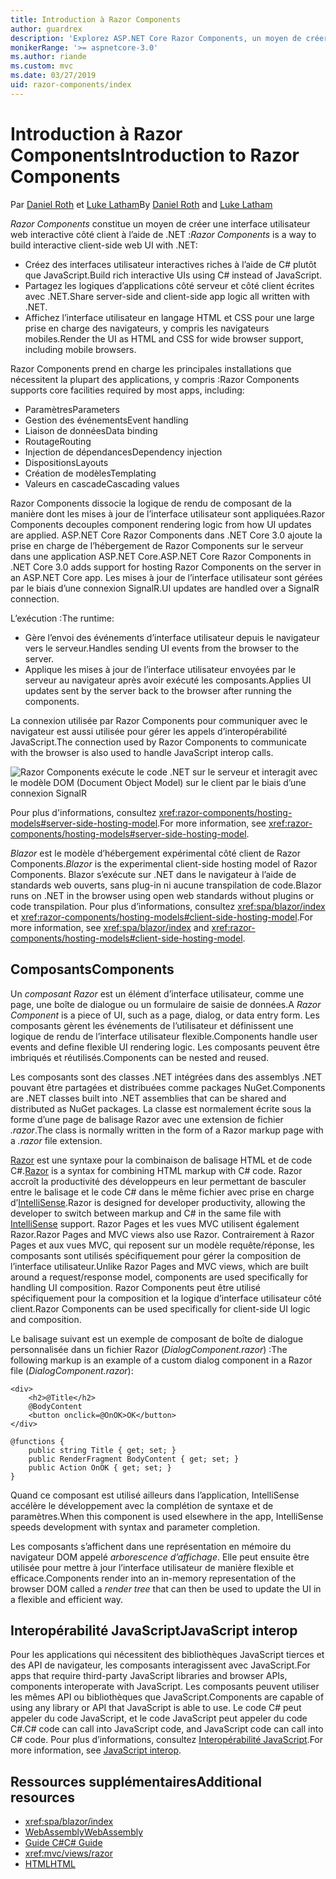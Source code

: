 ```yaml
---
title: Introduction à Razor Components
author: guardrex
description: 'Explorez ASP.NET Core Razor Components, un moyen de créer une interface utilisateur web interactive côté client à l’aide de .NET dans une application ASP.NET Core.'
monikerRange: '>= aspnetcore-3.0'
ms.author: riande
ms.custom: mvc
ms.date: 03/27/2019
uid: razor-components/index
---
```

# <a name="introduction-to-razor-components"></a><span data-ttu-id="fd3e9-103">Introduction à Razor Components</span><span class="sxs-lookup"><span data-stu-id="fd3e9-103">Introduction to Razor Components</span></span>

<span data-ttu-id="fd3e9-104">Par [Daniel Roth](https://github.com/danroth27) et [Luke Latham](https://github.com/guardrex)</span><span class="sxs-lookup"><span data-stu-id="fd3e9-104">By [Daniel Roth](https://github.com/danroth27) and [Luke Latham](https://github.com/guardrex)</span></span>

<span data-ttu-id="fd3e9-105">*Razor Components* constitue un moyen de créer une interface utilisateur web interactive côté client à l’aide de .NET :</span><span class="sxs-lookup"><span data-stu-id="fd3e9-105">*Razor Components* is a way to build interactive client-side web UI with .NET:</span></span>

* <span data-ttu-id="fd3e9-106">Créez des interfaces utilisateur interactives riches à l’aide de C# plutôt que JavaScript.</span><span class="sxs-lookup"><span data-stu-id="fd3e9-106">Build rich interactive UIs using C# instead of JavaScript.</span></span>
* <span data-ttu-id="fd3e9-107">Partagez les logiques d’applications côté serveur et côté client écrites avec .NET.</span><span class="sxs-lookup"><span data-stu-id="fd3e9-107">Share server-side and client-side app logic all written with .NET.</span></span>
* <span data-ttu-id="fd3e9-108">Affichez l’interface utilisateur en langage HTML et CSS pour une large prise en charge des navigateurs, y compris les navigateurs mobiles.</span><span class="sxs-lookup"><span data-stu-id="fd3e9-108">Render the UI as HTML and CSS for wide browser support, including mobile browsers.</span></span>

<span data-ttu-id="fd3e9-109">Razor Components prend en charge les principales installations que nécessitent la plupart des applications, y compris :</span><span class="sxs-lookup"><span data-stu-id="fd3e9-109">Razor Components supports core facilities required by most apps, including:</span></span>

* <span data-ttu-id="fd3e9-110">Paramètres</span><span class="sxs-lookup"><span data-stu-id="fd3e9-110">Parameters</span></span>
* <span data-ttu-id="fd3e9-111">Gestion des événements</span><span class="sxs-lookup"><span data-stu-id="fd3e9-111">Event handling</span></span>
* <span data-ttu-id="fd3e9-112">Liaison de données</span><span class="sxs-lookup"><span data-stu-id="fd3e9-112">Data binding</span></span>
* <span data-ttu-id="fd3e9-113">Routage</span><span class="sxs-lookup"><span data-stu-id="fd3e9-113">Routing</span></span>
* <span data-ttu-id="fd3e9-114">Injection de dépendances</span><span class="sxs-lookup"><span data-stu-id="fd3e9-114">Dependency injection</span></span>
* <span data-ttu-id="fd3e9-115">Dispositions</span><span class="sxs-lookup"><span data-stu-id="fd3e9-115">Layouts</span></span>
* <span data-ttu-id="fd3e9-116">Création de modèles</span><span class="sxs-lookup"><span data-stu-id="fd3e9-116">Templating</span></span>
* <span data-ttu-id="fd3e9-117">Valeurs en cascade</span><span class="sxs-lookup"><span data-stu-id="fd3e9-117">Cascading values</span></span>

<span data-ttu-id="fd3e9-118">Razor Components dissocie la logique de rendu de composant de la manière dont les mises à jour de l’interface utilisateur sont appliquées.</span><span class="sxs-lookup"><span data-stu-id="fd3e9-118">Razor Components decouples component rendering logic from how UI updates are applied.</span></span> <span data-ttu-id="fd3e9-119">ASP.NET Core Razor Components dans .NET Core 3.0 ajoute la prise en charge de l’hébergement de Razor Components sur le serveur dans une application ASP.NET Core.</span><span class="sxs-lookup"><span data-stu-id="fd3e9-119">ASP.NET Core Razor Components in .NET Core 3.0 adds support for hosting Razor Components on the server in an ASP.NET Core app.</span></span> <span data-ttu-id="fd3e9-120">Les mises à jour de l’interface utilisateur sont gérées par le biais d’une connexion SignalR.</span><span class="sxs-lookup"><span data-stu-id="fd3e9-120">UI updates are handled over a SignalR connection.</span></span>

<span data-ttu-id="fd3e9-121">L’exécution :</span><span class="sxs-lookup"><span data-stu-id="fd3e9-121">The runtime:</span></span>

* <span data-ttu-id="fd3e9-122">Gère l’envoi des événements d’interface utilisateur depuis le navigateur vers le serveur.</span><span class="sxs-lookup"><span data-stu-id="fd3e9-122">Handles sending UI events from the browser to the server.</span></span>
* <span data-ttu-id="fd3e9-123">Applique les mises à jour de l’interface utilisateur envoyées par le serveur au navigateur après avoir exécuté les composants.</span><span class="sxs-lookup"><span data-stu-id="fd3e9-123">Applies UI updates sent by the server back to the browser after running the components.</span></span>

<span data-ttu-id="fd3e9-124">La connexion utilisée par Razor Components pour communiquer avec le navigateur est aussi utilisée pour gérer les appels d’interopérabilité JavaScript.</span><span class="sxs-lookup"><span data-stu-id="fd3e9-124">The connection used by Razor Components to communicate with the browser is also used to handle JavaScript interop calls.</span></span>

![Razor Components exécute le code .NET sur le serveur et interagit avec le modèle DOM (Document Object Model) sur le client par le biais d’une connexion SignalR](index/_static/aspnet-core-razor-components.png)

<span data-ttu-id="fd3e9-126">Pour plus d'informations, consultez <xref:razor-components/hosting-models#server-side-hosting-model>.</span><span class="sxs-lookup"><span data-stu-id="fd3e9-126">For more information, see <xref:razor-components/hosting-models#server-side-hosting-model>.</span></span>

<span data-ttu-id="fd3e9-127">*Blazor* est le modèle d’hébergement expérimental côté client de Razor Components.</span><span class="sxs-lookup"><span data-stu-id="fd3e9-127">*Blazor* is the experimental client-side hosting model of Razor Components.</span></span> <span data-ttu-id="fd3e9-128">Blazor s’exécute sur .NET dans le navigateur à l’aide de standards web ouverts, sans plug-in ni aucune transpilation de code.</span><span class="sxs-lookup"><span data-stu-id="fd3e9-128">Blazor runs on .NET in the browser using open web standards without plugins or code transpilation.</span></span> <span data-ttu-id="fd3e9-129">Pour plus d’informations, consultez <xref:spa/blazor/index> et <xref:razor-components/hosting-models#client-side-hosting-model>.</span><span class="sxs-lookup"><span data-stu-id="fd3e9-129">For more information, see <xref:spa/blazor/index> and <xref:razor-components/hosting-models#client-side-hosting-model>.</span></span>

## <a name="components"></a><span data-ttu-id="fd3e9-130">Composants</span><span class="sxs-lookup"><span data-stu-id="fd3e9-130">Components</span></span>

<span data-ttu-id="fd3e9-131">Un *composant Razor* est un élément d’interface utilisateur, comme une page, une boîte de dialogue ou un formulaire de saisie de données.</span><span class="sxs-lookup"><span data-stu-id="fd3e9-131">A *Razor Component* is a piece of UI, such as a page, dialog, or data entry form.</span></span> <span data-ttu-id="fd3e9-132">Les composants gèrent les événements de l’utilisateur et définissent une logique de rendu de l’interface utilisateur flexible.</span><span class="sxs-lookup"><span data-stu-id="fd3e9-132">Components handle user events and define flexible UI rendering logic.</span></span> <span data-ttu-id="fd3e9-133">Les composants peuvent être imbriqués et réutilisés.</span><span class="sxs-lookup"><span data-stu-id="fd3e9-133">Components can be nested and reused.</span></span>

<span data-ttu-id="fd3e9-134">Les composants sont des classes .NET intégrées dans des assemblys .NET pouvant être partagées et distribuées comme packages NuGet.</span><span class="sxs-lookup"><span data-stu-id="fd3e9-134">Components are .NET classes built into .NET assemblies that can be shared and distributed as NuGet packages.</span></span> <span data-ttu-id="fd3e9-135">La classe est normalement écrite sous la forme d’une page de balisage Razor avec une extension de fichier *.razor*.</span><span class="sxs-lookup"><span data-stu-id="fd3e9-135">The class is normally written in the form of a Razor markup page with a *.razor* file extension.</span></span>

<span data-ttu-id="fd3e9-136">[Razor](xref:mvc/views/razor) est une syntaxe pour la combinaison de balisage HTML et de code C#.</span><span class="sxs-lookup"><span data-stu-id="fd3e9-136">[Razor](xref:mvc/views/razor) is a syntax for combining HTML markup with C# code.</span></span> <span data-ttu-id="fd3e9-137">Razor accroît la productivité des développeurs en leur permettant de basculer entre le balisage et le code C# dans le même fichier avec prise en charge d’[IntelliSense](/visualstudio/ide/using-intellisense).</span><span class="sxs-lookup"><span data-stu-id="fd3e9-137">Razor is designed for developer productivity, allowing the developer to switch between markup and C# in the same file with [IntelliSense](/visualstudio/ide/using-intellisense) support.</span></span> <span data-ttu-id="fd3e9-138">Razor Pages et les vues MVC utilisent également Razor.</span><span class="sxs-lookup"><span data-stu-id="fd3e9-138">Razor Pages and MVC views also use Razor.</span></span> <span data-ttu-id="fd3e9-139">Contrairement à Razor Pages et aux vues MVC, qui reposent sur un modèle requête/réponse, les composants sont utilisés spécifiquement pour gérer la composition de l’interface utilisateur.</span><span class="sxs-lookup"><span data-stu-id="fd3e9-139">Unlike Razor Pages and MVC views, which are built around a request/response model, components are used specifically for handling UI composition.</span></span> <span data-ttu-id="fd3e9-140">Razor Components peut être utilisé spécifiquement pour la composition et la logique d’interface utilisateur côté client.</span><span class="sxs-lookup"><span data-stu-id="fd3e9-140">Razor Components can be used specifically for client-side UI logic and composition.</span></span>

<span data-ttu-id="fd3e9-141">Le balisage suivant est un exemple de composant de boîte de dialogue personnalisée dans un fichier Razor (*DialogComponent.razor*) :</span><span class="sxs-lookup"><span data-stu-id="fd3e9-141">The following markup is an example of a custom dialog component in a Razor file (*DialogComponent.razor*):</span></span>

```cshtml
<div>
    <h2>@Title</h2>
    @BodyContent
    <button onclick=@OnOK>OK</button>
</div>

@functions {
    public string Title { get; set; }
    public RenderFragment BodyContent { get; set; }
    public Action OnOK { get; set; }
}
```

<span data-ttu-id="fd3e9-142">Quand ce composant est utilisé ailleurs dans l’application, IntelliSense accélère le développement avec la complétion de syntaxe et de paramètres.</span><span class="sxs-lookup"><span data-stu-id="fd3e9-142">When this component is used elsewhere in the app, IntelliSense speeds development with syntax and parameter completion.</span></span>

<span data-ttu-id="fd3e9-143">Les composants s’affichent dans une représentation en mémoire du navigateur DOM appelé *arborescence d’affichage*. Elle peut ensuite être utilisée pour mettre à jour l’interface utilisateur de manière flexible et efficace.</span><span class="sxs-lookup"><span data-stu-id="fd3e9-143">Components render into an in-memory representation of the browser DOM called a *render tree* that can then be used to update the UI in a flexible and efficient way.</span></span>

## <a name="javascript-interop"></a><span data-ttu-id="fd3e9-144">Interopérabilité JavaScript</span><span class="sxs-lookup"><span data-stu-id="fd3e9-144">JavaScript interop</span></span>

<span data-ttu-id="fd3e9-145">Pour les applications qui nécessitent des bibliothèques JavaScript tierces et des API de navigateur, les composants interagissent avec JavaScript.</span><span class="sxs-lookup"><span data-stu-id="fd3e9-145">For apps that require third-party JavaScript libraries and browser APIs, components interoperate with JavaScript.</span></span> <span data-ttu-id="fd3e9-146">Les composants peuvent utiliser les mêmes API ou bibliothèques que JavaScript.</span><span class="sxs-lookup"><span data-stu-id="fd3e9-146">Components are capable of using any library or API that JavaScript is able to use.</span></span> <span data-ttu-id="fd3e9-147">Le code C# peut appeler du code JavaScript, et le code JavaScript peut appeler du code C#.</span><span class="sxs-lookup"><span data-stu-id="fd3e9-147">C# code can call into JavaScript code, and JavaScript code can call into C# code.</span></span> <span data-ttu-id="fd3e9-148">Pour plus d’informations, consultez [Interopérabilité JavaScript](xref:razor-components/javascript-interop).</span><span class="sxs-lookup"><span data-stu-id="fd3e9-148">For more information, see [JavaScript interop](xref:razor-components/javascript-interop).</span></span>

## <a name="additional-resources"></a><span data-ttu-id="fd3e9-149">Ressources supplémentaires</span><span class="sxs-lookup"><span data-stu-id="fd3e9-149">Additional resources</span></span>

* <xref:spa/blazor/index>
* [<span data-ttu-id="fd3e9-150">WebAssembly</span><span class="sxs-lookup"><span data-stu-id="fd3e9-150">WebAssembly</span></span>](http://webassembly.org/)
* [<span data-ttu-id="fd3e9-151">Guide C#</span><span class="sxs-lookup"><span data-stu-id="fd3e9-151">C# Guide</span></span>](/dotnet/csharp/)
* <xref:mvc/views/razor>
* [<span data-ttu-id="fd3e9-152">HTML</span><span class="sxs-lookup"><span data-stu-id="fd3e9-152">HTML</span></span>](https://www.w3.org/html/)
